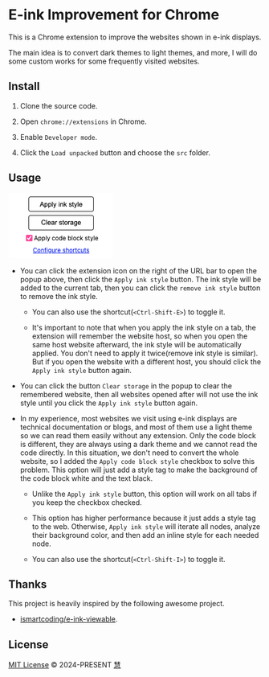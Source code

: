 # E-ink Improvement for Chrome

This is a Chrome extension to improve the websites shown in e-ink displays.

The main idea is to convert dark themes to light themes, and more, I will do some custom works for some frequently visited websites.

## Install

1. Clone the source code.

2. Open `chrome://extensions` in Chrome.

3. Enable `Developer mode`.

4. Click the `Load unpacked` button and choose the `src` folder.

## Usage

![example](./example.png)

- You can click the extension icon on the right of the URL bar to open the popup above, then click the `Apply ink style` button. The ink style will be added to the current tab, then you can click the `remove ink style` button to remove the ink style.

  - You can also use the shortcut(`<Ctrl-Shift-E>`) to toggle it.

  - It's important to note that when you apply the ink style on a tab, the extension will remember the website host, so when you open the same host website afterward, the ink style will be automatically applied. You don't need to apply it twice(remove ink style is similar). But if you open the website with a different host, you should click the `Apply ink style` button again.

- You can click the button `Clear storage` in the popup to clear the remembered website, then all websites opened after will not use the ink style until you click the `Apply ink style` button again.

- In my experience, most websites we visit using e-ink displays are technical documentation or blogs, and most of them use a light theme so we can read them easily without any extension. Only the code block is different, they are always using a dark theme and we cannot read the code directly. In this situation, we don't need to convert the whole website, so I added the `Apply code block style` checkbox to solve this problem. This option will just add a style tag to make the background of the code block white and the text black.

  - Unlike the `Apply ink style` button, this option will work on all tabs if you keep the checkbox checked.

  - This option has higher performance because it just adds a style tag to the web. Otherwise, `Apply ink style` will iterate all nodes, analyze their background color, and then add an inline style for each needed node.

  - You can also use the shortcut(`<Ctrl-Shift-I>`) to toggle it.

## Thanks

This project is heavily inspired by the following awesome project.

- [ismartcoding/e-ink-viewable](https://github.com/ismartcoding/e-ink-viewable).

## License

[MIT License](https://github.com/hui890514/chrome-e-ink-improvement/blob/main/LICENSE) © 2024-PRESENT [慧](https://github.com/hui890514)
